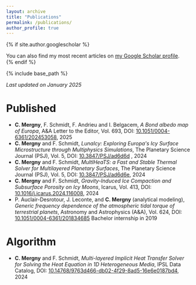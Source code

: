 ```yaml
---
layout: archive
title: "Publications"
permalink: /publications/
author_profile: true
---
```


{% if site.author.googlescholar %}
  <div class="wordwrap"> You can also find my most recent articles on <a href="{{site.author.googlescholar}}">my Google Scholar profile</a>.</div>
{% endif %}

{% include base_path %}

*Last updated on January 2025*

Published
=======
* **C. Mergny**, F. Schmidt, F. Andrieu and I. Belgacem, *A Bond albedo map of Europa*, A&A Letter to the Editor, Vol. 693, DOI: [10.1051/0004-6361/202453058](https://doi.org/10.1051/0004-6361/202453058), 2025
* **C. Mergny** and F. Schmidt, *LunaIcy: Exploring Europa's Icy Surface Microstructure through Multiphysics Simulations*, The Planetary Science Journal (PSJ), Vol. 5, DOI: [10.3847/PSJ/ad6d6d](https://iopscience.iop.org/article/10.3847/PSJ/ad6d6d) ,  2024
* **C. Mergny** and F. Schmidt, *MultIHeaTS: a Fast and Stable Thermal Solver for Multilayered Planetary Surfaces*, The Planetary Science Journal (PSJ), Vol. 5,  DOI: [10.3847/PSJ/ad6d6e](https://iopscience.iop.org/article/10.3847/PSJ/ad6d6e), 2024
* **C. Mergny** and F. Schmidt, *Gravity-Induced Ice Compaction and Subsurface Porosity on Icy Moons*, Icarus, Vol. 413,  DOI: [10.1016/j.icarus.2024.116008](https://doi.org/10.1016/j.icarus.2024.116008), 2024
* P. Auclair-Desrotour, J. Leconte, and **C. Mergny** (analytical modeling), *Generic frequency dependence of the atmospheric tidal torque of terrestrial planets*, Astronomy and Astrophysics (A&A), Vol. 624, DOI: [10.1051/0004-6361/201834685](https://doi.org/10.1051/0004-6361/201834685) Bachelor internship in 2019



Algorithm
=======

* **C. Mergny** and F. Schmidt,  *Multi-layered Implicit Heat Transfer Solver for Solving the Heat Equation in 1D Heterogeneous Media*, IPSL Data Catalog,  DOI: [10.14768/9763d466-db02-4f29-8ad5-16e6e0187bd4](https://data.ipsl.fr/catalog/srv/eng/catalog.search#/metadata/9763d466-db02-4f29-8ad5-16e6e0187bd4), 2024


